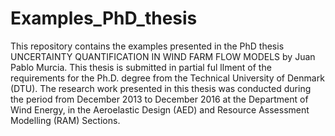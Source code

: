 # Examples_PhD_thesis

This repository contains the examples presented in the PhD thesis UNCERTAINTY QUANTIFICATION IN WIND FARM FLOW MODELS by Juan Pablo Murcia.
This thesis is submitted in partial ful llment of the requirements for the Ph.D. degree from the Technical University of Denmark (DTU). The research work presented in this thesis was conducted during the period from December 2013 to December 2016 at the Department of Wind Energy, in the Aeroelastic Design (AED) and Resource Assessment Modelling (RAM) Sections.
